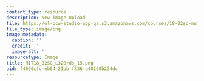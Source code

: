 ```yaml
---
content_type: resource
description: New image Upload
file: https://ol-ocw-studio-app-qa.s3.amazonaws.com/courses/18-02sc-multivariable-calculus-fall-2010/f4660cfceb6421bbf836a48160b234dc_MIT18_02SC_L32Brds_15.png
file_type: image/png
image_metadata:
  caption: ''
  credit: ''
  image-alt: ''
resourcetype: Image
title: MIT18_02SC_L32Brds_15.png
uid: f4660cfc-eb64-21bb-f836-a48160b234dc
---
```

